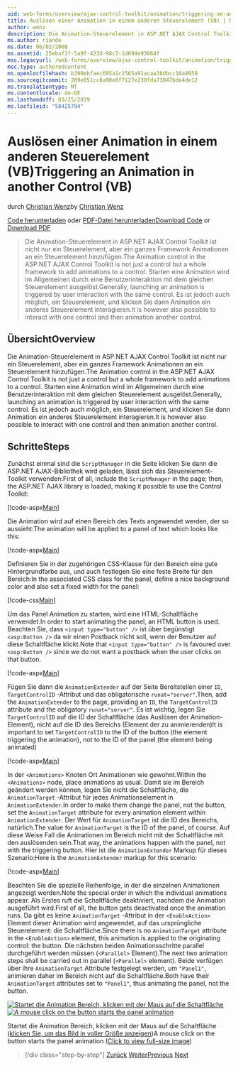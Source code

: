 ```yaml
---
uid: web-forms/overview/ajax-control-toolkit/animation/triggering-an-animation-in-another-control-vb
title: Auslösen einer Animation in einem anderen Steuerelement (VB) | Microsoft-Dokumentation
author: wenz
description: Die Animation-Steuerelement in ASP.NET AJAX Control Toolkit ist nicht nur ein Steuerelement, aber ein ganzes Framework Animationen an ein Steuerelement hinzufügen. Starten Sie in der Regel ein...
ms.author: riande
ms.date: 06/02/2008
ms.assetid: 25ebaf1f-5a9f-423d-98c7-1d694e93664f
msc.legacyurl: /web-forms/overview/ajax-control-toolkit/animation/triggering-an-animation-in-another-control-vb
msc.type: authoredcontent
ms.openlocfilehash: b390ebfaec695a1c2565a91acaa38dbcc10a8959
ms.sourcegitcommit: 289e051cc8a90e8f7127e239fda73047bde4de12
ms.translationtype: MT
ms.contentlocale: de-DE
ms.lasthandoff: 03/25/2019
ms.locfileid: "58425794"
---
```

<a name="triggering-an-animation-in-another-control-vb"></a><span data-ttu-id="fef8d-104">Auslösen einer Animation in einem anderen Steuerelement (VB)</span><span class="sxs-lookup"><span data-stu-id="fef8d-104">Triggering an Animation in another Control (VB)</span></span>
====================
<span data-ttu-id="fef8d-105">durch [Christian Wenz](https://github.com/wenz)</span><span class="sxs-lookup"><span data-stu-id="fef8d-105">by [Christian Wenz](https://github.com/wenz)</span></span>

<span data-ttu-id="fef8d-106">[Code herunterladen](http://download.microsoft.com/download/f/9/a/f9a26acd-8df4-4484-8a18-199e4598f411/Animation8.vb.zip) oder [PDF-Datei herunterladen](http://download.microsoft.com/download/6/7/1/6718d452-ff89-4d3f-a90e-c74ec2d636a3/animation8VB.pdf)</span><span class="sxs-lookup"><span data-stu-id="fef8d-106">[Download Code](http://download.microsoft.com/download/f/9/a/f9a26acd-8df4-4484-8a18-199e4598f411/Animation8.vb.zip) or [Download PDF](http://download.microsoft.com/download/6/7/1/6718d452-ff89-4d3f-a90e-c74ec2d636a3/animation8VB.pdf)</span></span>

> <span data-ttu-id="fef8d-107">Die Animation-Steuerelement in ASP.NET AJAX Control Toolkit ist nicht nur ein Steuerelement, aber ein ganzes Framework Animationen an ein Steuerelement hinzufügen.</span><span class="sxs-lookup"><span data-stu-id="fef8d-107">The Animation control in the ASP.NET AJAX Control Toolkit is not just a control but a whole framework to add animations to a control.</span></span> <span data-ttu-id="fef8d-108">Starten eine Animation wird im Allgemeinen durch eine Benutzerinteraktion mit dem gleichen Steuerelement ausgelöst.</span><span class="sxs-lookup"><span data-stu-id="fef8d-108">Generally, launching an animation is triggered by user interaction with the same control.</span></span> <span data-ttu-id="fef8d-109">Es ist jedoch auch möglich, ein Steuerelement, und klicken Sie dann Animation ein anderes Steuerelement interagieren.</span><span class="sxs-lookup"><span data-stu-id="fef8d-109">It is however also possible to interact with one control and then animation another control.</span></span>


## <a name="overview"></a><span data-ttu-id="fef8d-110">Übersicht</span><span class="sxs-lookup"><span data-stu-id="fef8d-110">Overview</span></span>

<span data-ttu-id="fef8d-111">Die Animation-Steuerelement in ASP.NET AJAX Control Toolkit ist nicht nur ein Steuerelement, aber ein ganzes Framework Animationen an ein Steuerelement hinzufügen.</span><span class="sxs-lookup"><span data-stu-id="fef8d-111">The Animation control in the ASP.NET AJAX Control Toolkit is not just a control but a whole framework to add animations to a control.</span></span> <span data-ttu-id="fef8d-112">Starten eine Animation wird im Allgemeinen durch eine Benutzerinteraktion mit dem gleichen Steuerelement ausgelöst.</span><span class="sxs-lookup"><span data-stu-id="fef8d-112">Generally, launching an animation is triggered by user interaction with the same control.</span></span> <span data-ttu-id="fef8d-113">Es ist jedoch auch möglich, ein Steuerelement, und klicken Sie dann Animation ein anderes Steuerelement interagieren.</span><span class="sxs-lookup"><span data-stu-id="fef8d-113">It is however also possible to interact with one control and then animation another control.</span></span>

## <a name="steps"></a><span data-ttu-id="fef8d-114">Schritte</span><span class="sxs-lookup"><span data-stu-id="fef8d-114">Steps</span></span>

<span data-ttu-id="fef8d-115">Zunächst einmal sind die `ScriptManager` in die Seite klicken Sie dann die ASP.NET AJAX-Bibliothek wird geladen, lässt sich das Steuerelement-Toolkit verwenden:</span><span class="sxs-lookup"><span data-stu-id="fef8d-115">First of all, include the `ScriptManager` in the page; then, the ASP.NET AJAX library is loaded, making it possible to use the Control Toolkit:</span></span>

[!code-aspx[Main](triggering-an-animation-in-another-control-vb/samples/sample1.aspx)]

<span data-ttu-id="fef8d-116">Die Animation wird auf einen Bereich des Texts angewendet werden, der so aussieht:</span><span class="sxs-lookup"><span data-stu-id="fef8d-116">The animation will be applied to a panel of text which looks like this:</span></span>

[!code-aspx[Main](triggering-an-animation-in-another-control-vb/samples/sample2.aspx)]

<span data-ttu-id="fef8d-117">Definieren Sie in der zugehörigen CSS-Klasse für den Bereich eine gute Hintergrundfarbe aus, und auch festlegen Sie eine feste Breite für den Bereich:</span><span class="sxs-lookup"><span data-stu-id="fef8d-117">In the associated CSS class for the panel, define a nice background color and also set a fixed width for the panel:</span></span>

[!code-css[Main](triggering-an-animation-in-another-control-vb/samples/sample3.css)]

<span data-ttu-id="fef8d-118">Um das Panel Animation zu starten, wird eine HTML-Schaltfläche verwendet.</span><span class="sxs-lookup"><span data-stu-id="fef8d-118">In order to start animating the panel, an HTML button is used.</span></span> <span data-ttu-id="fef8d-119">Beachten Sie, dass `<input type="button" />` ist über begünstigt `<asp:Button />` da wir einen Postback nicht soll, wenn der Benutzer auf diese Schaltfläche klickt.</span><span class="sxs-lookup"><span data-stu-id="fef8d-119">Note that `<input type="button" />` is favoured over `<asp:Button />` since we do not want a postback when the user clicks on that button.</span></span>

[!code-aspx[Main](triggering-an-animation-in-another-control-vb/samples/sample4.aspx)]

<span data-ttu-id="fef8d-120">Fügen Sie dann die `AnimationExtender` auf der Seite Bereitstellen einer `ID`, `TargetControlID` -Attribut und das obligatorische `runat="server"`.</span><span class="sxs-lookup"><span data-stu-id="fef8d-120">Then, add the `AnimationExtender` to the page, providing an `ID`, the `TargetControlID` attribute and the obligatory `runat="server"`.</span></span> <span data-ttu-id="fef8d-121">Es ist wichtig, legen Sie `TargetControlID` auf die ID der Schaltfläche (das Auslösen der Animation-Element), nicht auf die ID des Bereichs (Element der zu animierenden)</span><span class="sxs-lookup"><span data-stu-id="fef8d-121">It is important to set `TargetControlID` to the ID of the button (the element triggering the animation), not to the ID of the panel (the element being animated)</span></span>

[!code-aspx[Main](triggering-an-animation-in-another-control-vb/samples/sample5.aspx)]

<span data-ttu-id="fef8d-122">In der `<Animations>` Knoten Ort Animationen wie gewohnt.</span><span class="sxs-lookup"><span data-stu-id="fef8d-122">Within the `<Animations>` node, place animations as usual.</span></span> <span data-ttu-id="fef8d-123">Damit sie im Bereich geändert werden können, legen Sie nicht die Schaltfläche, die `AnimationTarget` -Attribut für jedes Animationselement in `AnimationExtender`.</span><span class="sxs-lookup"><span data-stu-id="fef8d-123">In order to make them change the panel, not the button, set the `AnimationTarget` attribute for every animation element within `AnimationExtender`.</span></span> <span data-ttu-id="fef8d-124">Der Wert für `AnimationTarget` ist die ID des Bereichs, natürlich.</span><span class="sxs-lookup"><span data-stu-id="fef8d-124">The value for `AnimationTarget` is the ID of the panel, of course.</span></span> <span data-ttu-id="fef8d-125">Auf diese Weise Fall die Animationen im Bereich nicht mit der Schaltfläche mit den auslösenden sein.</span><span class="sxs-lookup"><span data-stu-id="fef8d-125">That way, the animations happen with the panel, not with the triggering button.</span></span> <span data-ttu-id="fef8d-126">Hier ist die `AnimationExtender` Markup für dieses Szenario:</span><span class="sxs-lookup"><span data-stu-id="fef8d-126">Here is the `AnimationExtender` markup for this scenario:</span></span>

[!code-aspx[Main](triggering-an-animation-in-another-control-vb/samples/sample6.aspx)]

<span data-ttu-id="fef8d-127">Beachten Sie die spezielle Reihenfolge, in der die einzelnen Animationen angezeigt werden.</span><span class="sxs-lookup"><span data-stu-id="fef8d-127">Note the special order in which the individual animations appear.</span></span> <span data-ttu-id="fef8d-128">Als Erstes ruft die Schaltfläche deaktiviert, nachdem die Animation ausgeführt wird.</span><span class="sxs-lookup"><span data-stu-id="fef8d-128">First of all, the button gets deactivated once the animation runs.</span></span> <span data-ttu-id="fef8d-129">Da gibt es keine `AnimationTarget` -Attribut in der `<EnableAction>` Element dieser Animation wird angewendet, auf das ursprüngliche Steuerelement: die Schaltfläche.</span><span class="sxs-lookup"><span data-stu-id="fef8d-129">Since there is no `AnimationTarget` attribute in the `<EnableAction>` element, this animation is applied to the originating control: the button.</span></span> <span data-ttu-id="fef8d-130">Die nächsten beiden Animationsschritte parallel durchgeführt werden müssen (`<Parallel>` Element).</span><span class="sxs-lookup"><span data-stu-id="fef8d-130">The next two animation steps shall be carried out in parallel (`<Parallel>` element).</span></span> <span data-ttu-id="fef8d-131">Beide verfügen über ihre `AnimationTarget` Attribute festgelegt werden, um `"Panel1"`, animieren daher im Bereich nicht auf die Schaltfläche.</span><span class="sxs-lookup"><span data-stu-id="fef8d-131">Both have their `AnimationTarget` attributes set to `"Panel1"`, thus animating the panel, not the button.</span></span>


<span data-ttu-id="fef8d-132">[![Startet die Animation Bereich, klicken mit der Maus auf die Schaltfläche](triggering-an-animation-in-another-control-vb/_static/image2.png)](triggering-an-animation-in-another-control-vb/_static/image1.png)</span><span class="sxs-lookup"><span data-stu-id="fef8d-132">[![A mouse click on the button starts the panel animation](triggering-an-animation-in-another-control-vb/_static/image2.png)](triggering-an-animation-in-another-control-vb/_static/image1.png)</span></span>

<span data-ttu-id="fef8d-133">Startet die Animation Bereich, klicken mit der Maus auf die Schaltfläche ([klicken Sie, um das Bild in voller Größe anzeigen](triggering-an-animation-in-another-control-vb/_static/image3.png))</span><span class="sxs-lookup"><span data-stu-id="fef8d-133">A mouse click on the button starts the panel animation ([Click to view full-size image](triggering-an-animation-in-another-control-vb/_static/image3.png))</span></span>

> [!div class="step-by-step"]
> <span data-ttu-id="fef8d-134">[Zurück](disabling-actions-during-animation-vb.md)
> [Weiter](modifying-animations-from-the-server-side-vb.md)</span><span class="sxs-lookup"><span data-stu-id="fef8d-134">[Previous](disabling-actions-during-animation-vb.md)
[Next](modifying-animations-from-the-server-side-vb.md)</span></span>
